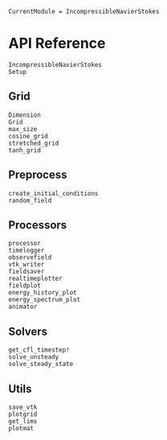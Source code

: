 ```@meta
CurrentModule = IncompressibleNavierStokes
```

# API Reference

```@docs
IncompressibleNavierStokes
Setup
```


## Grid

```@docs
Dimension
Grid
max_size
cosine_grid
stretched_grid
tanh_grid
```

## Preprocess

```@docs
create_initial_conditions
random_field
```

## Processors

```@docs
processor
timelogger
observefield
vtk_writer
fieldsaver
realtimeplotter
fieldplot
energy_history_plot
energy_spectrum_plot
animator
```

## Solvers

```@docs
get_cfl_timestep!
solve_unsteady
solve_steady_state
```

## Utils

```@docs
save_vtk
plotgrid
get_lims
plotmat
```
